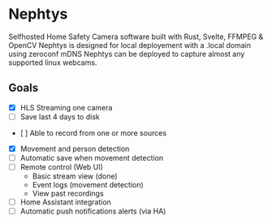 # Nephtys
Selfhosted Home Safety Camera software built with Rust, Svelte, FFMPEG & OpenCV
Nephtys is designed for local deployement with a .local domain using zeroconf mDNS
Nephtys can be deployed to capture almost any supported linux webcams.

## Goals
- [x] HLS Streaming one camera
- [ ] Save last 4 days to disk
- [ ] Able to record from one or more sources
- [x] Movement and person detection
- [ ] Automatic save when movement detection
- [ ] Remote control (Web UI)
    - Basic stream view (done)
    - Event logs (movement detection)
    - View past recordings
- [ ] Home Assistant integration
- [ ] Automatic push notifications alerts (via HA)

